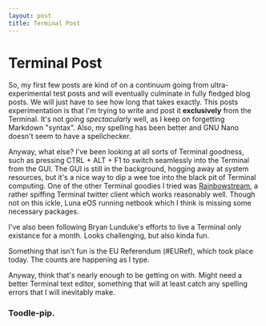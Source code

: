 ```yaml
---
layout: post
title: Terminal Post
---
```



# Terminal Post

So, my first few posts are kind of on a continuum going from ultra-experimental test posts and will eventually culminate in fully fledged blog posts. We will just have to see how long that takes exactly. 
This posts experimentation is that I'm trying to write and post it **exclusively** from the Terminal. It's not going *spectacularly* well, as I keep on forgetting Markdown "syntax". Also, my spelling has been better and GNU Nano doesn't seem to have a spellchecker. 

Anyway, what else? I've been looking at all sorts of Terminal goodness, such as pressing CTRL + ALT + F1 to switch seamlessly into the Terminal from the GUI. The GUI is still in the background, hogging away at system resources, but it's a nice way to dip a wee toe into the black pit of Terminal computing.  One of the other Terminal goodies I tried was [Rainbowstream](http://www.rainbowstream.org), a rather spiffing Terminal twitter client which works reasonably well. Though not on this ickle, Luna eOS running netbook which I think is missing some necessary packages. 

I've also been following Bryan Lunduke's efforts to live a Terminal only existance for a month. Looks challenging, but also kinda fun.

Something that isn't fun is the EU Referendum (#EURef), which took place today. The counts are happening as I type.

Anyway, think that's nearly enough to be getting on with. Might need a better Terminal text editor, something that will at least catch any spelling errors that I will inevitably make.


### Toodle-pip.
